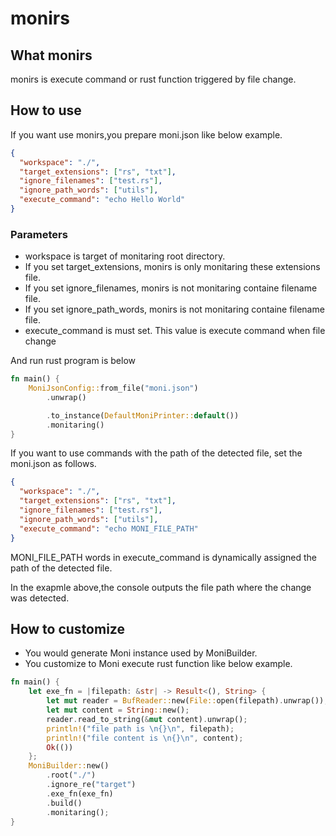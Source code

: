 # monirs

## What monirs

monirs is execute command or rust function triggered by file change.

## How to use

If you want use monirs,you prepare moni.json like below example.

```json
{
  "workspace": "./",
  "target_extensions": ["rs", "txt"],
  "ignore_filenames": ["test.rs"],
  "ignore_path_words": ["utils"],
  "execute_command": "echo Hello World"
}
```

### Parameters

- workspace is target of monitaring root directory.
- If you set target_extensions, monirs is only monitaring these extensions file.
- If you set ignore_filenames, monirs is not monitaring containe filename file.
- If you set ignore_path_words, monirs is not monitaring containe filename file.
- execute_command is must set. This value is execute command when file change

And run rust program is below<br>

```rust
fn main() {
    MoniJsonConfig::from_file("moni.json")
        .unwrap()

        .to_instance(DefaultMoniPrinter::default())
        .monitaring()
}
```

If you want to use commands with the path of the detected file, set the moni.json as follows.

```json
{
  "workspace": "./",
  "target_extensions": ["rs", "txt"],
  "ignore_filenames": ["test.rs"],
  "ignore_path_words": ["utils"],
  "execute_command": "echo MONI_FILE_PATH"
}
```

MONI_FILE_PATH words in execute_command is dynamically assigned the path of the detected file.<br>

In the exapmle above,the console outputs the file path where the change was detected.

## How to customize

- You would generate Moni instance used by MoniBuilder.
- You customize to Moni execute rust function like below example.

```rust
fn main() {
    let exe_fn = |filepath: &str| -> Result<(), String> {
        let mut reader = BufReader::new(File::open(filepath).unwrap());
        let mut content = String::new();
        reader.read_to_string(&mut content).unwrap();
        println!("file path is \n{}\n", filepath);
        println!("file content is \n{}\n", content);
        Ok(())
    };
    MoniBuilder::new()
        .root("./")
        .ignore_re("target")
        .exe_fn(exe_fn)
        .build()
        .monitaring();
}
```
